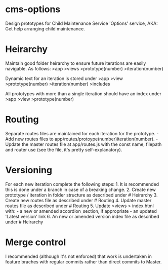 # cms-options
Design prototypes for Child Maintenance Service 'Options' service, AKA: Get help arranging child maintenance.


# Heirarchy
  Maintain good folder heirarchy to ensure future iterations are easily navigable. As follows:
    >app
      >views
        >prototype(number)
          >iteration(number)

  Dynamic text for an iteration is stored under >app >view >prototype(number) >iteration(number) >includes

  All prototypes with more than a single iteration should have an index under >app >view >prototype(number)


# Routing
  Separate routes files are maintained for each iteration for the prototype.
    - Add new routes files to app/routes/protoype(number)iteration(number).
    - Update the master routes file at app/routes.js with the const name, filepath and router use (see the file, it's pretty self-explanatory).


# Versioning
  For each new iteration complete the following steps:
    1. It is recommended this is done under a branch in case of a breaking change.
    2. Create new prototype / iteration in folder structure as described under # Heirarchy
    3. Create new routes file as described under # Routing
    4. Update master routes file as described under # Routing
    5. Update >views > index.html with:
      - a new or amended accordion_section, if appropriate
      - an updated 'Latest version' link
    6. An new or amended version index file as described under # Heirarchy


# Merge control
  I recommended (although it's not enforced) that work is undertaken in feature braches with regular commits rather than direct commits to Master.
